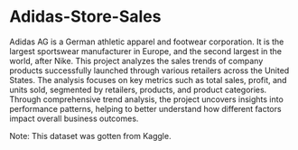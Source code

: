 # Adidas-Store-Sales
Adidas AG is a German athletic apparel and footwear corporation. It is the largest sportswear manufacturer in Europe, and the second largest in the world, after Nike.
This project analyzes the sales trends of company products successfully launched through various retailers across the United States. The analysis focuses on key metrics such as total sales, profit, and units sold, segmented by retailers, products, and product categories. Through comprehensive trend analysis, the project uncovers insights into performance patterns, helping to better understand how different factors impact overall business outcomes.

Note: This dataset was gotten from Kaggle.

